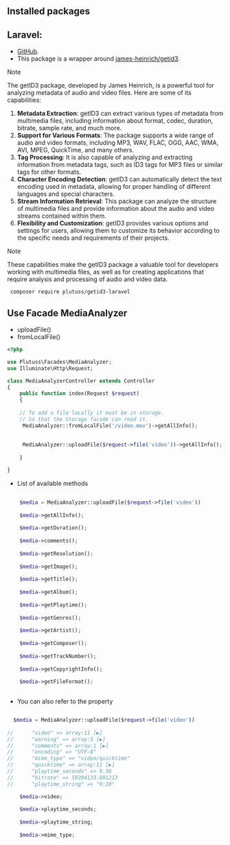 ## Installed packages

## Laravel:

- [GitHub](https://github.com/plutuss/getid3).
- This package is a wrapper around   [james-heinrich/getid3](https://packagist.org/packages/james-heinrich/getid3).


> [!NOTE]
>  The getID3 package, developed by James Heinrich, is a powerful tool for analyzing metadata of audio and video files. Here are some of its capabilities:

1. **Metadata Extraction**: getID3 can extract various types of metadata from multimedia files, including information about format, codec, duration, bitrate, sample rate, and much more.
2. **Support for Various Formats**: The package supports a wide range of audio and video formats, including MP3, WAV, FLAC, OGG, AAC, WMA, AVI, MPEG, QuickTime, and many others.
3. **Tag Processing**: It is also capable of analyzing and extracting information from metadata tags, such as ID3 tags for MP3 files or similar tags for other formats.
4. **Character Encoding Detection**: getID3 can automatically detect the text encoding used in metadata, allowing for proper handling of different languages and special characters.
5. **Stream Information Retrieval**: This package can analyze the structure of multimedia files and provide information about the audio and video streams contained within them.
6. **Flexibility and Customization**: getID3 provides various options and settings for users, allowing them to customize its behavior according to the specific needs and requirements of their projects.

> [!NOTE]
> These capabilities make the getID3 package a valuable tool for developers working with multimedia files, as well as for creating applications that require analysis and processing of audio and video data.
  

```shell
 composer require plutuss/getid3-laravel
```

## Use Facade MediaAnalyzer
- uploadFile()
- fromLocalFile()
 
```php
<?php

use Plutuss\Facades\MediaAnalyzer;
use Illuminate\Http\Request;

class MediaAnalyzerController extends Controller
{
    public function index(Request $request)
    {
    
    // To add a file locally it must be in storage.
    // So that the Storage facade can read it.
     MediaAnalyzer::fromLocalFile('/video.mov')->getAllInfo();
     
    
     MediaAnalyzer::uploadFile($request->file('video'))->getAllInfo();
  
    }

}

```

- List of available methods
```php
    
    $media = MediaAnalyzer::uploadFile($request->file('video'))
    
    $media->getAllInfo();
    
    $media->getDuration();
    
    $media->comments();
    
    $media->getResolution();
    
    $media->getImage();
    
    $media->getTitle();
    
    $media->getAlbum();
    
    $media->getPlaytime();
    
    $media->getGenres();
    
    $media->getArtist();
    
    $media->getComposer();
    
    $media->getTrackNumber();
    
    $media->getCopyrightInfo();
    
    $media->getFileFormat();
    

```

- You can also refer to the property  

```php

  $media = MediaAnalyzer::uploadFile($request->file('video'))
  
//      "video" => array:11 [▶]
//      "warning" => array:5 [▶]
//      "comments" => array:1 [▶]
//      "encoding" => "UTF-8"
//      "mime_type" => "video/quicktime"
//      "quicktime" => array:11 [▶]
//      "playtime_seconds" => 9.56
//      "bitrate" => 50294133.891213
//      "playtime_string" => "0:10"

    $media->video;
    
    $media->playtime_seconds;
    
    $media->playtime_string;
    
    $media->mime_type;

```
